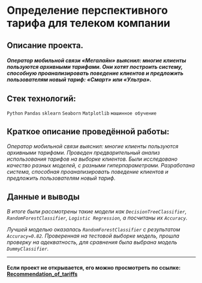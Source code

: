 # Определение перспективного тарифа для телеком компании

## Описание проекта.
##### Оператор мобильной связи «Мегалайн» выяснил: многие клиенты пользуются архивными тарифами. Они хотят построить систему, способную проанализировать поведение клиентов и предложить пользователям новый тариф: «Смарт» или «Ультра».


## Стек технологий:
`Python`
`Pandas`
`sklearn`
`Seaborn`
`Matplotlib`
`машинное обучение`

## Краткое описание проведённой работы:
<i> Оператор мобильной связи выяснил: многие клиенты пользуются архивными тарифами. 
Проведен предварительный анализ использования тарифов на выборке клиентов. Были исследовано качество разных моделей, с разными гиперпараметрами.
Разработана система, способная проанализировать поведение клиентов и предложить пользователям новый тариф.</i>

## Данные и выводы
<i>В итоге были рассмотрены такие модели как `DecisionTreeClassifier`, `RandomForestClassifier`, `Logistic Regression`, а посчитаны их `Accuracy`. 
 
Лучшей моделью оказалась `RandomForestClassifier` с результатом `Accuracy=0.82`. Проверенная на тестовой выборке модель, прошла проверку на адекватность, для сравнения была выбрана модель `DummyClassifier`.</i>

---

#### Если проект не открывается, его можно просмотреть по ссылке: <a href='https://nbviewer.org/github/Ptolemey98/YP_Projects/blob/main/Recommendation_of_tariffs/Recommendation_of_tariffs_2_1.ipynb'>Recommendation_of_tariffs</a>


